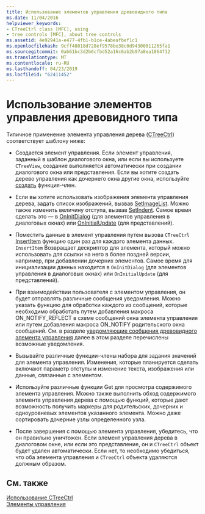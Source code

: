 ```yaml
---
title: Использование элементов управления древовидного типа
ms.date: 11/04/2016
helpviewer_keywords:
- CTreeCtrl class [MFC], using
- tree controls [MFC], about tree controls
ms.assetid: 4e92941a-e477-4fb1-b1ce-4abeafbef1c1
ms.openlocfilehash: 9cff48018d728ef9578be38c0d94300011265fa1
ms.sourcegitcommit: 0ab61bc3d2b6cfbd52a16c6ab2b97a8ea1864f12
ms.translationtype: MT
ms.contentlocale: ru-RU
ms.lasthandoff: 04/23/2019
ms.locfileid: "62411452"
---
```

# <a name="using-tree-controls"></a>Использование элементов управления древовидного типа

Типичное применение элемента управления дерева ([CTreeCtrl](../mfc/reference/ctreectrl-class.md)) соответствует шаблону ниже:

- Создается элемент управления. Если элемент управления, заданный в шаблон диалогового окна, или если вы используете `CTreeView`, создание выполняется автоматически при создании диалогового окна или представления. Если вы хотите создать дерево управления как дочернего окна другие окна, используйте [создать](../mfc/reference/ctreectrl-class.md#create) функция-член.

- Если вы хотите использовать изображения элемента управления дерева, задать список изображений, вызвав [SetImageList](../mfc/reference/ctreectrl-class.md#setimagelist). Можно также изменить величину отступа, вызвав [SetIndent](../mfc/reference/ctreectrl-class.md#setindent). Самое время сделать это — в [OnInitDialog](../mfc/reference/cdialog-class.md#oninitdialog) (для элементов управления в диалоговых окнах) или [OnInitialUpdate](../mfc/reference/cview-class.md#oninitialupdate) (для представлений).

- Поместить данные в элемент управления путем вызова `CTreeCtrl` [InsertItem](../mfc/reference/ctreectrl-class.md#insertitem) функцию один раз для каждого элемента данных. `InsertItem` Возвращает дескриптор для элемента, который можно использовать для ссылки на него в более поздней версии, например, при добавлении дочерних элементов. Самое время для инициализации данных находится в `OnInitDialog` (для элементов управления в диалоговых окнах) или `OnInitialUpdate` (для представлений).

- При взаимодействии пользователя с элементом управления, он будет отправлять различные сообщения уведомления. Можно указать функцию для обработки каждого из сообщений, которые необходимо обработать путем добавления макроса ON_NOTIFY_REFLECT в схеме сообщений окна элемента управления или путем добавления макроса ON_NOTIFY родительского окна сообщений. См. в разделе [уведомляющие сообщения древовидного элемента управления](../mfc/tree-control-notification-messages.md) далее в этом разделе перечислены возможные уведомления.

- Вызывайте различные функции-члены набора для задания значений для элемента управления. Изменения, которые планируется сделать включают параметр отступы и изменение текста, изображения или данные, связанные с элементом.

- Используйте различные функции Get для просмотра содержимого элемента управления. Можно также выполнить обход содержимого элемента управления дерева с помощью функций, которые дают возможность получить маркеры для родительских, дочерних и одноуровневых элементов указанного элемента. Можно даже сортировать дочерние узлы определенного узла.

- После завершения с помощью элемента управления, убедитесь, что он правильно уничтожен. Если элемент управления дерева в диалоговом окне, или если это представление, он и `CTreeCtrl` объект будет удален автоматически. Если нет, то необходимо убедиться, что оба элемента управления и `CTreeCtrl` объекта удаляются должным образом.

## <a name="see-also"></a>См. также

[Использование CTreeCtrl](../mfc/using-ctreectrl.md)<br/>
[Элементы управления](../mfc/controls-mfc.md)
